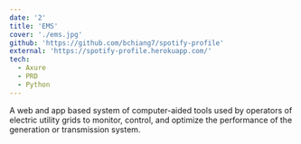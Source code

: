 ```yaml
---
date: '2'
title: 'EMS'
cover: './ems.jpg'
github: 'https://github.com/bchiang7/spotify-profile'
external: 'https://spotify-profile.herokuapp.com/'
tech:
  - Axure
  - PRD
  - Python
---
```


A web and app based system of computer-aided tools used by operators of electric utility grids to monitor, control, and optimize the performance of the generation or transmission system.
